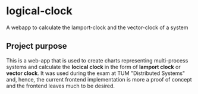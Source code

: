 # logical-clock
A webapp to calculate the lamport-clock and the vector-clock of a system

## Project purpose

This is a web-app that is used to create charts representing multi-process systems and calculate the **locical clock** in the form of **lamport clock** or **vector clock**. It was used during the exam at TUM "Distributed Systems" and, hence, the current frontend implementation is more a proof of concept and the frontend leaves much to be desired.
